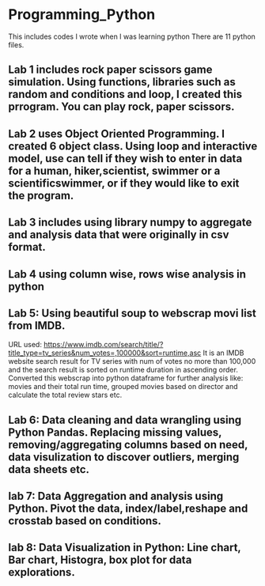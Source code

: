 # Programming_Python
This includes codes I wrote when I was learning python
There are 11 python files. 

## Lab 1  includes rock paper scissors game simulation. Using functions, libraries such as random and conditions and loop, I created this prrogram. You can play rock, paper scissors. 

## Lab 2 uses Object Oriented Programming. I created 6 object class. Using loop and interactive model, use can tell if they wish to enter in data for a human, hiker,scientist, swimmer or a  scientificswimmer, or if they would like to exit the program.

## Lab 3 includes using library numpy to aggregate and analysis data that were originally in csv format.

## Lab 4 using column wise, rows wise analysis in python 

## Lab 5: Using beautiful soup to webscrap movi list from IMDB.
URL used: https://www.imdb.com/search/title/?title_type=tv_series&num_votes=,100000&sort=runtime,asc
    It is an IMDB website search result for TV series with num of votes no more than 100,000 and the search result is sorted on runtime duration in ascending order.
Converted this webscrap into python dataframe for further analysis like: movies and their total run time, grouped movies based on director and calculate the total review stars etc. 

## Lab 6: Data cleaning and data wrangling using Python Pandas. Replacing missing values, removing/aggregating columns based on need, data visulization to discover outliers, merging data sheets etc. 

## lab 7: Data Aggregation and analysis using Python. Pivot the data, index/label,reshape and crosstab based on conditions.

## lab 8: Data Visualization in Python: Line chart, Bar chart, Histogra, box plot for data explorations. 


